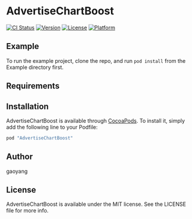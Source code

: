 # AdvertiseChartBoost

[![CI Status](http://img.shields.io/travis/gaoyang/AdvertiseChartBoost.svg?style=flat)](https://travis-ci.org/gaoyang/AdvertiseChartBoost)
[![Version](https://img.shields.io/cocoapods/v/AdvertiseChartBoost.svg?style=flat)](http://cocoapods.org/pods/AdvertiseChartBoost)
[![License](https://img.shields.io/cocoapods/l/AdvertiseChartBoost.svg?style=flat)](http://cocoapods.org/pods/AdvertiseChartBoost)
[![Platform](https://img.shields.io/cocoapods/p/AdvertiseChartBoost.svg?style=flat)](http://cocoapods.org/pods/AdvertiseChartBoost)

## Example

To run the example project, clone the repo, and run `pod install` from the Example directory first.

## Requirements

## Installation

AdvertiseChartBoost is available through [CocoaPods](http://cocoapods.org). To install
it, simply add the following line to your Podfile:

```ruby
pod "AdvertiseChartBoost"
```

## Author

gaoyang

## License

AdvertiseChartBoost is available under the MIT license. See the LICENSE file for more info.
